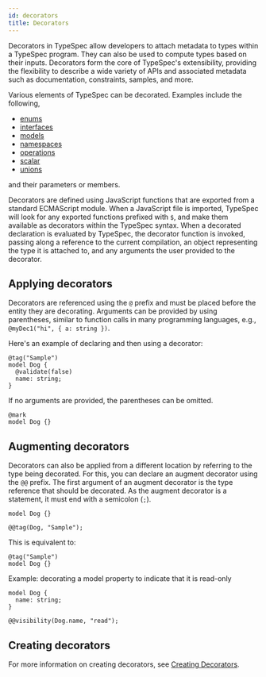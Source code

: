 ```yaml
---
id: decorators
title: Decorators
---
```


Decorators in TypeSpec allow developers to attach metadata to types within a TypeSpec program. They can also be used to compute types based on their inputs. Decorators form the core of TypeSpec's extensibility, providing the flexibility to describe a wide variety of APIs and associated metadata such as documentation, constraints, samples, and more.

Various elements of TypeSpec can be decorated.
Examples include the following,

* [enums](./enums.md)
* [interfaces](./interfaces.md)
* [models](./models.md)
* [namespaces](./namespaces.md)
* [operations](./operations.md)
* [scalar](./scalars.md)
* [unions](./unions.md)

and their parameters or members.

Decorators are defined using JavaScript functions that are exported from a standard ECMAScript module. When a JavaScript file is imported, TypeSpec will look for any exported functions prefixed with `$`, and make them available as decorators within the TypeSpec syntax. When a decorated declaration is evaluated by TypeSpec, the decorator function is invoked, passing along a reference to the current compilation, an object representing the type it is attached to, and any arguments the user provided to the decorator.

## Applying decorators

Decorators are referenced using the `@` prefix and must be placed before the entity they are decorating. Arguments can be provided by using parentheses, similar to function calls in many programming languages, e.g., `@myDec1("hi", { a: string })`.

Here's an example of declaring and then using a decorator:

```typespec
@tag("Sample")
model Dog {
  @validate(false)
  name: string;
}
```

If no arguments are provided, the parentheses can be omitted.

```typespec
@mark
model Dog {}
```

## Augmenting decorators

Decorators can also be applied from a different location by referring to the type being decorated. For this, you can declare an augment decorator using the `@@` prefix. The first argument of an augment decorator is the type reference that should be decorated. As the augment decorator is a statement, it must end with a semicolon (`;`).

```typespec
model Dog {}

@@tag(Dog, "Sample");
```

This is equivalent to:

```typespec
@tag("Sample")
model Dog {}
```

Example: decorating a model property to indicate that it is read-only

```typespec
model Dog {
  name: string;
}

@@visibility(Dog.name, "read");
```

## Creating decorators

For more information on creating decorators, see [Creating Decorators](../extending-typespec/create-decorators.md).
